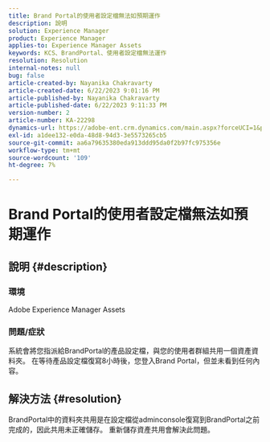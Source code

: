 ```yaml
---
title: Brand Portal的使用者設定檔無法如預期運作
description: 說明
solution: Experience Manager
product: Experience Manager
applies-to: Experience Manager Assets
keywords: KCS、BrandPortal、使用者設定檔無法運作
resolution: Resolution
internal-notes: null
bug: false
article-created-by: Nayanika Chakravarty
article-created-date: 6/22/2023 9:01:16 PM
article-published-by: Nayanika Chakravarty
article-published-date: 6/22/2023 9:11:33 PM
version-number: 2
article-number: KA-22298
dynamics-url: https://adobe-ent.crm.dynamics.com/main.aspx?forceUCI=1&pagetype=entityrecord&etn=knowledgearticle&id=74ac2ce9-3f11-ee11-8f6d-6045bd006d92
exl-id: a1dee132-e0da-48d8-94d3-3e5573265cb5
source-git-commit: aa6a79635380eda913ddd95da0f2b97fc975356e
workflow-type: tm+mt
source-wordcount: '109'
ht-degree: 7%

---
```


# Brand Portal的使用者設定檔無法如預期運作

## 說明 {#description}


### 環境

Adobe Experience Manager Assets

### 問題/症狀

系統會將您指派給BrandPortal的產品設定檔，與您的使用者群組共用一個資產資料夾。 在等待產品設定檔復寫8小時後，您登入Brand Portal，但並未看到任何內容。


## 解決方法 {#resolution}


BrandPortal中的資料夾共用是在設定檔從adminconsole復寫到BrandPortal之前完成的，因此共用未正確儲存。 重新儲存資產共用會解決此問題。
